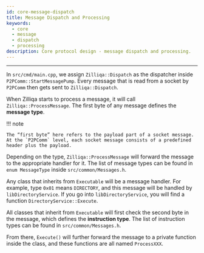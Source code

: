 ```yaml
---
id: core-message-dispatch
title: Message Dispatch and Processing
keywords:
  - core
  - message
  - dispatch
  - processing
description: Core protocol design - message dispatch and processing.
---
```


---

In `src/cmd/main.cpp`, we assign `Zilliqa::Dispatch` as the dispatcher inside `P2PComm::StartMessagePump`. Every message that is read from a socket by `P2PComm` then gets sent to `Zilliqa::Dispatch`.

When Zilliqa starts to process a message, it will call `Zilliqa::ProcessMessage`. The first byte of any message defines the **message type**.

!!! note

    The “first byte” here refers to the payload part of a socket message. At the `P2PComm` level, each socket message consists of a predefined header plus the payload.

Depending on the type, `Zilliqa::ProcessMessage` will forward the message to the appropriate handler for it. The list of message types can be found in `enum MessageType` inside `src/common/Messages.h`.

Any class that inherits from `Executable` will be a message handler. For example, type `0x01` means `DIRECTORY`, and this message will be handled by `libDirectoryService`. If you go into `libDirectoryService`, you will find a function `DirectoryService::Execute`.

All classes that inherit from `Executable` will first check the second byte in the message, which defines the **instruction type**. The list of instruction types can be found in `src/common/Messages.h`.

From there, `Execute()` will further forward the message to a private function inside the class, and these functions are all named `ProcessXXX`.
